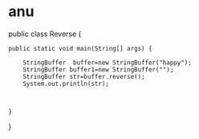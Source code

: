 # anu


public class Reverse {

	public static void main(String[] args) {
		
		StringBuffer  buffer=new StringBuffer("happy");
		StringBuffer buffer1=new StringBuffer("");
		StringBuffer str=buffer.reverse();
		System.out.println(str);
		
		

	}

}
